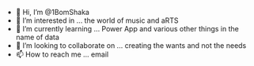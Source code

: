 - 👋 Hi, I’m @1BomShaka
- 👀 I’m interested in ... the world of music and aRTS
- 🌱 I’m currently learning ... Power App and various other things in the name of data
- 💞️ I’m looking to collaborate on ... creating the wants and not the needs
- 📫 How to reach me ... email

<!---
1BomShaka/1BomShaka is a ✨ special ✨ repository because its `README.md` (this file) appears on your GitHub profile.
You can click the Preview link to take a look at your changes.
--->
